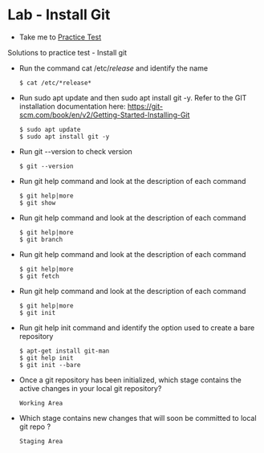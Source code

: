 # Lab - Install Git
  - Take me to [Practice Test](https://kodekloud.com/courses/1085975/lectures/23241013)

Solutions to practice test - Install git
- Run the command cat /etc/*release* and identify the name
  ```
  $ cat /etc/*release*
  
- Run sudo apt update and then sudo apt install git -y. Refer to the GIT installation documentation here: https://git-scm.com/book/en/v2/Getting-Started-Installing-Git
  ```
  $ sudo apt update 
  $ sudo apt install git -y
  ```
- Run git --version to check version
  ```
  $ git --version
  ```
- Run git help command and look at the description of each command
  ```
  $ git help|more 
  $ git show
  ```
- Run git help command and look at the description of each command
  ```
  $ git help|more
  $ git branch
  ```
- Run git help command and look at the description of each command
  ```
  $ git help|more
  $ git fetch
  ```
- Run git help command and look at the description of each command
  ```
  $ git help|more
  $ git init
  ```
- Run git help init command and identify the option used to create a bare repository
  ```
  $ apt-get install git-man
  $ git help init
  $ git init --bare
  ```
- Once a git repository has been initialized, which stage contains the active changes in your local git repository?
  ```
  Working Area
  ```
- Which stage contains new changes that will soon be committed to local git repo ?
  ```
  Staging Area
  ```

